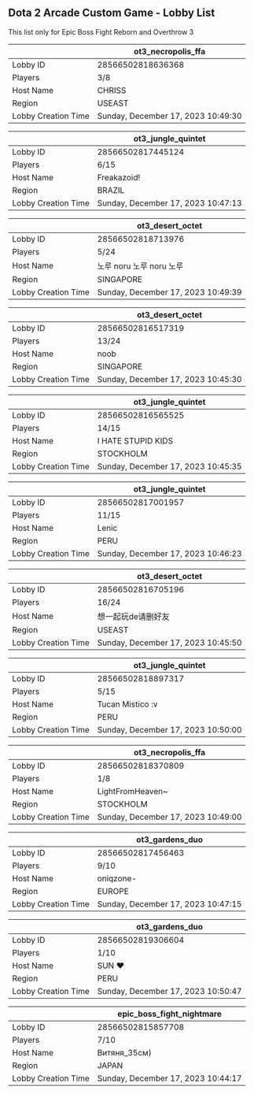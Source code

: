 ## Dota 2 Arcade Custom Game - Lobby List

This list only for Epic Boss Fight Reborn and Overthrow 3

|  | ot3_necropolis_ffa |
| ------ | ------ |
| Lobby ID | 28566502818636368 |
| Players | 3/8 |
| Host Name | CHRISS |
| Region | USEAST |
| Lobby Creation Time | Sunday, December 17, 2023 10:49:30 |


|  | ot3_jungle_quintet |
| ------ | ------ |
| Lobby ID | 28566502817445124 |
| Players | 6/15 |
| Host Name | Freakazoid! |
| Region | BRAZIL |
| Lobby Creation Time | Sunday, December 17, 2023 10:47:13 |


|  | ot3_desert_octet |
| ------ | ------ |
| Lobby ID | 28566502818713976 |
| Players | 5/24 |
| Host Name | 노루 noru 노루 noru 노루 |
| Region | SINGAPORE |
| Lobby Creation Time | Sunday, December 17, 2023 10:49:39 |


|  | ot3_desert_octet |
| ------ | ------ |
| Lobby ID | 28566502816517319 |
| Players | 13/24 |
| Host Name | noob |
| Region | SINGAPORE |
| Lobby Creation Time | Sunday, December 17, 2023 10:45:30 |


|  | ot3_jungle_quintet |
| ------ | ------ |
| Lobby ID | 28566502816565525 |
| Players | 14/15 |
| Host Name | I HATE STUPID KIDS |
| Region | STOCKHOLM |
| Lobby Creation Time | Sunday, December 17, 2023 10:45:35 |


|  | ot3_jungle_quintet |
| ------ | ------ |
| Lobby ID | 28566502817001957 |
| Players | 11/15 |
| Host Name | Lenic |
| Region | PERU |
| Lobby Creation Time | Sunday, December 17, 2023 10:46:23 |


|  | ot3_desert_octet |
| ------ | ------ |
| Lobby ID | 28566502816705196 |
| Players | 16/24 |
| Host Name | 想一起玩de请删好友 |
| Region | USEAST |
| Lobby Creation Time | Sunday, December 17, 2023 10:45:50 |


|  | ot3_jungle_quintet |
| ------ | ------ |
| Lobby ID | 28566502818897317 |
| Players | 5/15 |
| Host Name | Tucan Mistico :v |
| Region | PERU |
| Lobby Creation Time | Sunday, December 17, 2023 10:50:00 |


|  | ot3_necropolis_ffa |
| ------ | ------ |
| Lobby ID | 28566502818370809 |
| Players | 1/8 |
| Host Name | LightFromHeaven~ |
| Region | STOCKHOLM |
| Lobby Creation Time | Sunday, December 17, 2023 10:49:00 |


|  | ot3_gardens_duo |
| ------ | ------ |
| Lobby ID | 28566502817456463 |
| Players | 9/10 |
| Host Name | oniqzone- |
| Region | EUROPE |
| Lobby Creation Time | Sunday, December 17, 2023 10:47:15 |


|  | ot3_gardens_duo |
| ------ | ------ |
| Lobby ID | 28566502819306604 |
| Players | 1/10 |
| Host Name | SUN ♥ |
| Region | PERU |
| Lobby Creation Time | Sunday, December 17, 2023 10:50:47 |


|  | epic_boss_fight_nightmare |
| ------ | ------ |
| Lobby ID | 28566502815857708 |
| Players | 7/10 |
| Host Name | Витяня_35см) |
| Region | JAPAN |
| Lobby Creation Time | Sunday, December 17, 2023 10:44:17 |


